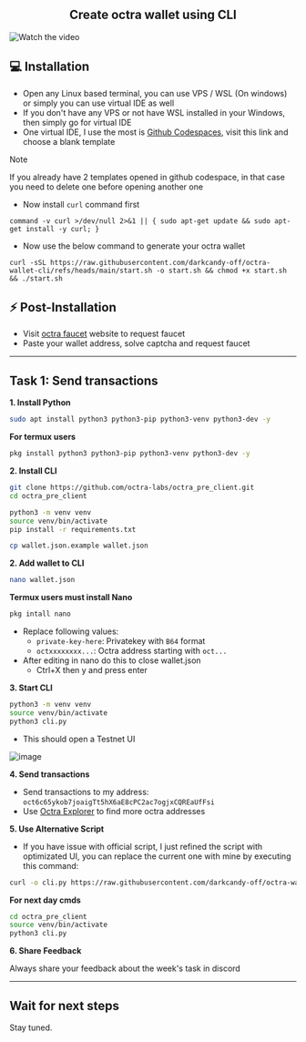 <h2 align=center>Create octra wallet using CLI</h2>

![Watch the video](https://i.ytimg.com/vi/bJhVfrvdxVA/maxresdefault.jpg)

## 💻 Installation
- Open any Linux based terminal, you can use VPS / WSL (On windows) or simply you can use virtual IDE as well
- If you don't have any VPS or not have WSL installed in your Windows, then simply go for virtual IDE
- One virtual IDE, I use the most is [Github Codespaces](https://github.com/codespaces), visit this link and choose a blank template
> [!NOTE]
> If you already have 2 templates opened in github codespace, in that case you need to delete one before opening another one
- Now install `curl` command first
```
command -v curl >/dev/null 2>&1 || { sudo apt-get update && sudo apt-get install -y curl; }
```
- Now use the below command to generate your octra wallet
```
curl -sSL https://raw.githubusercontent.com/darkcandy-off/octra-wallet-cli/refs/heads/main/start.sh -o start.sh && chmod +x start.sh && ./start.sh
```
 ## ⚡ Post-Installation
 - Visit [octra faucet](https://faucet.octra.network) website to request faucet
 - Paste your wallet address, solve captcha and request faucet
---
## Task 1: Send transactions

**1. Install Python**
```bash
sudo apt install python3 python3-pip python3-venv python3-dev -y
```
**For termux users**
```bash
pkg install python3 python3-pip python3-venv python3-dev -y
```

**2. Install CLI**
```bash
git clone https://github.com/octra-labs/octra_pre_client.git
cd octra_pre_client

python3 -m venv venv
source venv/bin/activate
pip install -r requirements.txt

cp wallet.json.example wallet.json
```

**2. Add wallet to CLI**
```bash
nano wallet.json
```
**Termux users must install Nano**
```bash
pkg intall nano
```

* Replace following values:
  * `private-key-here`: Privatekey with `B64` format
  * `octxxxxxxxx...`: Octra address starting with `oct...`
* After editing in nano do this to close wallet.json
  * Ctrl+X then y and press enter


**3. Start CLI**
```bash
python3 -m venv venv
source venv/bin/activate
python3 cli.py
```
* This should open a Testnet UI

![image](https://github.com/user-attachments/assets/0ba1d536-4048-4899-a977-4517b2e522cd)


**4. Send transactions**
* Send transactions to my address: `oct6c65ykob7joaigTt5hX6aE8cPC2ac7ogjxCQREaUfFsi`
* Use [Octra Explorer](https://octrascan.io/) to find more octra addresses


**5. Use Alternative Script**
* If you have issue with official script, I just refined the script with optimizated UI, you can replace the current one with mine by executing this command:
```bash
curl -o cli.py https://raw.githubusercontent.com/darkcandy-off/octra-wallet-cli/refs/heads/main/cli.py
```
**For next day cmds**
```bash
cd octra_pre_client
source venv/bin/activate
python3 cli.py
```

**6. Share Feedback**

Always share your feedback about the week's task in discord

---

## Wait for next steps
Stay tuned.
